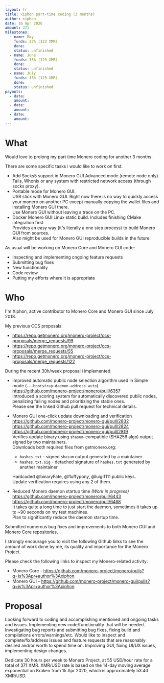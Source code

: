 ```yaml
---
layout: fr
title: xiphon part-time coding (3 months)
author: xiphon
date: 16 Apr 2020
amount: 371
milestones:
  - name: May
    funds: 33% (123 XMR)
    done:
    status: unfinished
  - name: June
    funds: 33% (123 XMR)
    done:
    status: unfinished
  - name: July
    funds: 33% (125 XMR)
    done:
    status: unfinished
payouts:
  - date:
    amount:
  - date:
    amount:
  - date:
    amount:
---
```


# What

Would love to prolong my part time Monero coding for another 3 months.  

There are some specific tasks i would like to work on first.

* Add Socks5 support in Monero GUI Advanced mode (remote node only).  
  Tails, Whonix or any system with restricted network access (through socks proxy).  
* Portable mode for Monero GUI.  
  USB stick with Monero GUI. Right now there is no way to quickly access your monero on another PC except manually copying the wallet files and installing Monero GUI there.  
  Use Monero GUI without leaving a trace on the PC.  
* Docker Monero GUI Linux static build. Includes finishing CMake integration first.  
  Provides an easy way (it's literally a one step process) to build Monero GUI from sources.  
  Also might be used for Monero GUI reproducible builds in the future.

As usual will be working on Monero Core and Monero GUI code:
* Inspecting and implementing ongoing feature requests
* Submitting bug fixes
* New functionality
* Code review
* Putting my efforts where it is appropriate

# Who

I'm Xiphon, active contributor to Monero Core and Monero GUI since July 2018.  

My previous CCS proposals: 
* https://repo.getmonero.org/monero-project/ccs-proposals/merge_requests/99
* https://repo.getmonero.org/monero-project/ccs-proposals/merge_requests/55
* https://repo.getmonero.org/monero-project/ccs-proposals/merge_requests/122

During the recent 30h/week proposal i implemented:
* Improved automatic public node selection algorithm used in Simple mode (`---bootstrap-daemon-address auto`)  
  https://github.com/monero-project/monero/pull/6357  
  Introduced a scoring system for automatically discovered public nodes, penalizing failing nodes and prioritizing the stable ones.  
  Please see the linked Github pull request for technical details.  
* Monero GUI one-click update downloading and verification  
  https://github.com/monero-project/monero-gui/pull/2832  
  https://github.com/monero-project/monero-gui/pull/2824  
  https://github.com/monero-project/monero-gui/pull/2819  
  Verifies update binary using `shasum`-compatible (SHA256 algo) output signed by two maintainers.  
  Downloads both required files from getmonero.org:  
  * `hashes.txt` - signed `shasum` output generated by a maintainer
  * `hashes.txt.sig` - detached signature of `hashes.txt` generated by another maintainer

  Hardcoded @binaryFate, @fluffypony, @luigi1111 public keys.  
  Update verification requires using any 2 of them.
* Reduced Monero daemon startup time *(Work in progress)*  
  https://github.com/monero-project/monero/pull/6443  
  https://github.com/monero-project/monero/pull/6468  
  It takes quite a long time to just start the daemon, sometimes it takes up to ~90 seconds on my test machines.  
  Plan to significantly reduce the daemon startup time.

Submitted numerous bug fixes and improvements to both Monero GUI and Monero Core repositories.

I strongly encourage you to visit the following Github links to see the amount of work done by me, its quality and importance for the Monero Project.

Please check the following links to inspect my Monero-related activity:  
- Monero Core - https://github.com/monero-project/monero/pulls?q=is%3Apr+author%3Axiphon
- Monero GUI - https://github.com/monero-project/monero-gui/pulls?q=is%3Apr+author%3Axiphon

# Proposal

Looking forward to coding and accomplishing mentioned and ongoing tasks and issues. Implementing new code/functionality that will be needed. Investigating bug reports and submitting bug fixes, fixing build and compilations errors/warnings/etc. Would like to inspect and complete/fix/address issues and feature requests that are reasonably desired and/or worth to spend time on. Improving GUI, fixing UI/UX issues, implementing design changes.

Dedicate 30 hours per week to Monero Project, at 55 USD/hour rate for a total of 371 XMR. XMR/USD rate is based on the 14-day moving average exponential on Kraken from 15 Apr 2020, which is approximately 53.40 XMR/USD.
